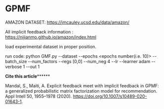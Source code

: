 # GPMF
AMAZON DATASET: https://jmcauley.ucsd.edu/data/amazon/


All implicit feedback information : https://nijianmo.github.io/amazon/index.html


load experimental dataset in proper position. 


run code: python GMF.py --dataset <dataset file name> --epochs <epochs number(i.e. 10)> --batch_size <size>--num_factors <number> --regs [0,0] --num_neg 4 --lr <learning rate> --learner adam --verbose 1 --out 1














**********Cite this article****************


Mandal, S., Maiti, A. Explicit feedback meet with implicit feedback in GPMF: a generalized probabilistic matrix factorization model for recommendation. Appl Intell 50, 1955–1978 (2020). https://doi.org/10.1007/s10489-020-01643-1.
